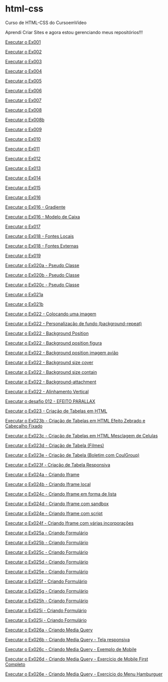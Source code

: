# html-css
 Curso de HTML-CSS do CursoemVídeo

Aprendi Criar Sites e agora estou gerenciando meus repositórios!!!

<a href="https://kbrallll.github.io/html-css/exercicios/ex001/index.html">Executar o Ex001</a>

<a href="https://kbrallll.github.io/html-css/exercicios/ex002/index.html">Executar o Ex002</a>

<a href="https://kbrallll.github.io/html-css/exercicios/ex003/index.html">Executar o Ex003</a>

<a href="https://kbrallll.github.io/html-css/exercicios/ex004/index.html">Executar o Ex004</a>

<a href="https://kbrallll.github.io/html-css/exercicios/ex005/index.html">Executar o Ex005</a>

<a href="https://kbrallll.github.io/html-css/exercicios/ex006/index.html">Executar o Ex006</a>

<a href="https://kbrallll.github.io/html-css/exercicios/ex007/html4.html">Executar o Ex007</a>

<a href="https://kbrallll.github.io/html-css/exercicios/ex008/index.html">Executar o Ex008</a>

<a href="https://kbrallll.github.io/html-css/exercicios/ex008b/index.html">Executar o Ex008b</a>

<a href="https://kbrallll.github.io/html-css/exercicios/ex009/index.html">Executar o Ex009</a>

<a href="https://kbrallll.github.io/html-css/exercicios/ex010/index.html">Executar o Ex010</a>

<a href="https://kbrallll.github.io/html-css/exercicios/ex011/index.html">Executar o Ex011</a>

<a href="https://kbrallll.github.io/html-css/exercicios/ex012/index.html">Executar o Ex012</a>

<a href="https://kbrallll.github.io/html-css/exercicios/ex013/index.html">Executar o Ex013</a>

<a href="https://kbrallll.github.io/html-css/exercicios/ex014/index.html">Executar o Ex014</a>

<a href="https://kbrallll.github.io/html-css/exercicios/ex015/index.html">Executar o Ex015</a>

<a href="https://kbrallll.github.io/html-css/exercicios/ex016/cor01.html">Executar o Ex016</a>

<a href="https://kbrallll.github.io/html-css/exercicios/ex016/cor02.html">Executar o Ex016 - Gradiente</a>

<a href="https://kbrallll.github.io/html-css/exercicios/ex016/cor03.html">Executar o Ex016 - Modelo de Caixa</a>

<a href="https://kbrallll.github.io/html-css/exercicios/ex017/fonte01.html">Executar o Ex017</a>

<a href="https://kbrallll.github.io/html-css/exercicios/ex018/fonte01.html">Executar o Ex018 - Fontes Locais</a>

<a href="https://kbrallll.github.io/html-css/exercicios/ex018/fonte02.html">Executar o Ex018 - Fontes Externas</a>

<a href="https://kbrallll.github.io/html-css/exercicios/ex019/index.html">Executar o Ex019</a>

<a href="https://kbrallll.github.io/html-css/exercicios/ex020/index.html">Executar o Ex020a - Pseudo Classe</a>

<a href="https://kbrallll.github.io/html-css/exercicios/ex020/index02.html">Executar o Ex020b - Pseudo Classe</a>

<a href="https://kbrallll.github.io/html-css/exercicios/ex020/index03.html">Executar o Ex020c - Pseudo Classe</a>

<a href="https://kbrallll.github.io/html-css/exercicios/ex021/index.html">Executar o Ex021a</a>

<a href="https://kbrallll.github.io/html-css/exercicios/ex021/index02.html">Executar o Ex021b</a>

<a href="https://kbrallll.github.io/html-css/exercicios/ex022/fundo01.html">Executar o Ex022 - Colocando uma imagem</a>

<a href="https://kbrallll.github.io/html-css/exercicios/ex022/fundo02.html">Executar o Ex022 - Personalização de fundo (background-repeat)</a>

<a href="https://kbrallll.github.io/html-css/exercicios/ex022/fundo03.html">Executar o Ex022 - Background Position</a>

<a href="https://kbrallll.github.io/html-css/exercicios/ex022/fundo04.html">Executar o Ex022 - Background position figura</a>

<a href="https://kbrallll.github.io/html-css/exercicios/ex022/fundo05.html">Executar o Ex022 - Background position imagem avião</a>

<a href="https://kbrallll.github.io/html-css/exercicios/ex022/fundo06.html">Executar o Ex022 - Background size cover</a>

<a href="https://kbrallll.github.io/html-css/exercicios/ex022/fundo06b.html">Executar o Ex022 - Background size contain</a>

<a href="https://kbrallll.github.io/html-css/exercicios/ex022/fundo06c.html">Executar o Ex022 - Background-attachment</a>

<a href="https://kbrallll.github.io/html-css/exercicios/ex022/fundo07.html">Executar o Ex022 - Alinhamento Vertical</a>

<a href="https://kbrallll.github.io/html-css/desafios/d012/index.html">Executar o desafio 012 - EFEITO PARALLAX</a>

<a href="https://kbrallll.github.io/html-css/exercicios/ex023/tabela001.html">Executar o Ex023 - Criação de Tabelas em HTML</a>

<a href="https://kbrallll.github.io/html-css/exercicios/ex023/tabela002.html">Executar o Ex023b - Criação de Tabelas em HTML Efeito Zebrado e Cabeçalho Fixado</a>

<a href="https://kbrallll.github.io/html-css/exercicios/ex023/tabela003.html">Executar o Ex023c - Criação de Tabelas em HTML Mesclagem de Celulas</a>

<a href="https://kbrallll.github.io/html-css/exercicios/ex023/tabela004.html">Executar o Ex023d - Criação de Tabela (Filmes)</a>

<a href="https://kbrallll.github.io/html-css/exercicios/ex023/tabela005.html">Executar o Ex023e - Criação de Tabela (Boletim com CoulGroup)</a>

<a href="https://kbrallll.github.io/html-css/exercicios/ex023/tabela006.html">Executar o Ex023f - Criação de Tabela Responsiva</a>

<a href="https://kbrallll.github.io/html-css/exercicios/ex024/iframe001.html">Executar o Ex024a - Criando Iframe</a>

<a href="https://kbrallll.github.io/html-css/exercicios/ex024/iframe002.html">Executar o Ex024b - Criando Iframe local</a>

<a href="https://kbrallll.github.io/html-css/exercicios/ex024/iframe003.html">Executar o Ex024c - Criando Iframe em forma de lista</a>

<a href="https://kbrallll.github.io/html-css/exercicios/ex024/iframe004.html">Executar o Ex024d - Criando Iframe com sandbox</a>

<a href="https://kbrallll.github.io/html-css/exercicios/ex024/iframe005.html">Executar o Ex024e - Criando Iframe com script</a>

<a href="https://kbrallll.github.io/html-css/exercicios/ex024/iframe006.html">Executar o Ex024f - Criando Iframe com várias incorporações</a>

<a href="https://kbrallll.github.io/html-css/exercicios/ex025/form001.html">Executar o Ex025a - Criando Formulário</a>

<a href="https://kbrallll.github.io/html-css/exercicios/ex025/form002.html">Executar o Ex025b - Criando Formulário</a>

<a href="https://kbrallll.github.io/html-css/exercicios/ex025/form003.html">Executar o Ex025c - Criando Formulário</a>

<a href="https://kbrallll.github.io/html-css/exercicios/ex025/form004.html">Executar o Ex025d - Criando Formulário</a>

<a href="https://kbrallll.github.io/html-css/exercicios/ex025/form005.html">Executar o Ex025e - Criando Formulário</a>

<a href="https://kbrallll.github.io/html-css/exercicios/ex025/form006.html">Executar o Ex025f - Criando Formulário</a>

<a href="https://kbrallll.github.io/html-css/exercicios/ex025/form007.html">Executar o Ex025g - Criando Formulário</a>

<a href="https://kbrallll.github.io/html-css/exercicios/ex025/form008.html">Executar o Ex025h - Criando Formulário</a>

<a href="https://kbrallll.github.io/html-css/exercicios/ex025/form009.html">Executar o Ex025i - Criando Formulário</a>

<a href="https://kbrallll.github.io/html-css/exercicios/ex025/form010.html">Executar o Ex025j - Criando Formulário</a>

<a href="https://kbrallll.github.io/html-css/exercicios/ex026/mq001/index.html">Executar o Ex026a - Criando Media Query</a>

<a href="https://kbrallll.github.io/html-css/exercicios/ex026/mq002/index.html">Executar o Ex026b - Criando Media Query - Tela responsiva</a>

<a href="https://kbrallll.github.io/html-css/exercicios/ex026/mq003/index.html">Executar o Ex026c - Criando Media Query - Exemplo de Mobile</a>

<a href="https://kbrallll.github.io/html-css/exercicios/ex026/mq004/index.html">Executar o Ex026d - Criando Media Query - Exercício de Mobile First Completo</a>

<a href="https://kbrallll.github.io/html-css/exercicios/ex026/mq005/index.html">Executar o Ex026e - Criando Media Query - Exercício do Menu Hamburguer</a>